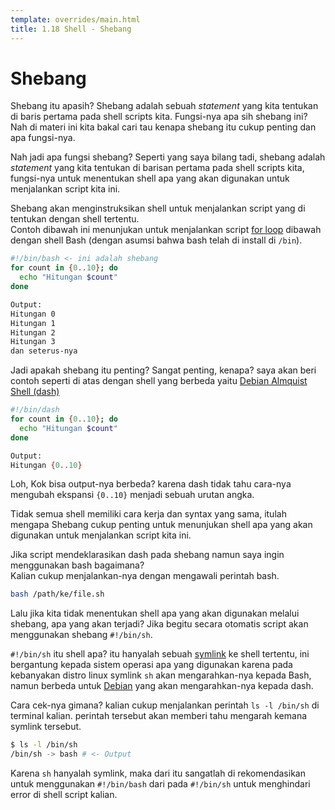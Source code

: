 ```yaml
---
template: overrides/main.html
title: 1.18 Shell - Shebang
---
```



# Shebang

Shebang itu apasih? Shebang adalah sebuah *statement* yang kita tentukan di baris pertama pada shell scripts kita.
Fungsi-nya apa sih shebang ini? Nah di materi ini kita bakal cari tau kenapa shebang itu cukup penting dan apa fungsi-nya.

Nah jadi apa fungsi shebang? Seperti yang saya bilang tadi, shebang adalah *statement* yang kita tentukan di barisan pertama pada shell scripts kita,
fungsi-nya untuk menentukan shell apa yang akan digunakan untuk menjalankan script kita ini.

Shebang akan menginstruksikan shell untuk menjalankan script yang di tentukan dengan shell tertentu. <br>
Contoh dibawah ini menunjukan untuk menjalankan script [for loop](https://github.com/bellshade/Shell/tree/main/basic/09_loops) dibawah dengan shell Bash (dengan asumsi bahwa bash telah di install di `/bin`).

```sh
#!/bin/bash <- ini adalah shebang
for count in {0..10}; do
  echo "Hitungan $count"
done

Output:
Hitungan 0
Hitungan 1
Hitungan 2
Hitungan 3
dan seterus-nya
```

Jadi apakah shebang itu penting? Sangat penting, kenapa? saya akan beri contoh seperti di atas dengan shell yang berbeda yaitu [Debian Almquist Shell (dash)](https://wiki.archlinux.org/title/Dash)

```sh
#!/bin/dash
for count in {0..10}; do
  echo "Hitungan $count"
done

Output:
Hitungan {0..10}
```

Loh, Kok bisa output-nya berbeda? karena dash tidak tahu cara-nya mengubah ekspansi `{0..10}` menjadi sebuah urutan angka.

Tidak semua shell memiliki cara kerja dan syntax yang sama,
itulah mengapa Shebang cukup penting untuk menunjukan shell apa yang akan digunakan untuk menjalankan script kita ini.

Jika script mendeklarasikan dash pada shebang namun saya ingin menggunakan bash bagaimana? <br>
Kalian cukup menjalankan-nya dengan mengawali perintah bash.
```sh
bash /path/ke/file.sh
```

Lalu jika kita tidak menentukan shell apa yang akan digunakan melalui shebang, apa yang akan terjadi?
Jika begitu secara otomatis script akan menggunakan shebang `#!/bin/sh`.

`#!/bin/sh` itu shell apa? itu hanyalah sebuah [symlink](https://en.wikipedia.org/wiki/Symbolic_link) ke shell tertentu, ini bergantung kepada sistem operasi apa yang digunakan karena
pada kebanyakan distro linux symlink `sh` akan mengarahkan-nya kepada Bash, namun berbeda untuk [Debian](https://www.debian.org/intro/about) yang akan mengarahkan-nya kepada dash.

Cara cek-nya gimana? kalian cukup menjalankan perintah `ls -l /bin/sh` di terminal kalian. perintah tersebut akan memberi tahu mengarah kemana symlink tersebut.
```bash
$ ls -l /bin/sh
/bin/sh -> bash # <- Output
```

Karena `sh` hanyalah symlink, maka dari itu sangatlah di rekomendasikan untuk menggunakan `#!/bin/bash` dari pada `#!/bin/sh` untuk menghindari error di shell script kalian.
